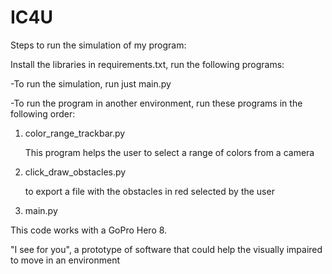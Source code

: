 # IC4U

Steps to run the simulation of my program:

Install the libraries in requirements.txt, run the following programs:

-To run the simulation, run just main.py



-To run the program in another environment, run these programs in the following order:
 1) color_range_trackbar.py
    
    This program helps the user to select a range of colors from a camera
    
 3) click_draw_obstacles.py
    
    to export a file with the obstacles in red selected by the user
    
 5) main.py

This code works with a GoPro Hero 8.

"I see for you", a prototype of software that could help the visually impaired to move in an environment
